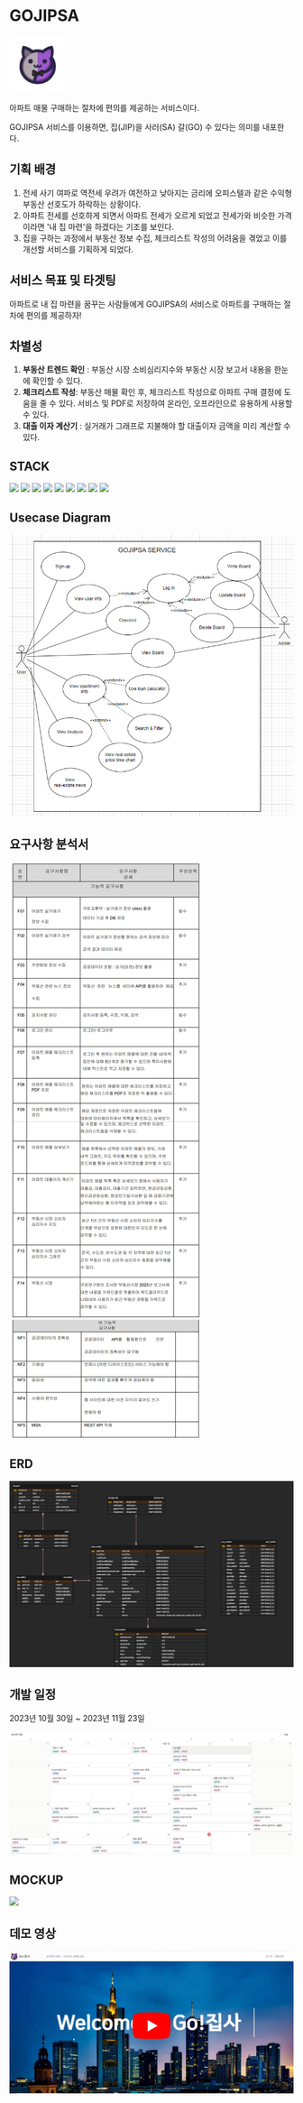 # GOJIPSA
<img src="./assets/cat-logo.png" width="100px" height="100px" alt="GOJIPSA logo"/>


아파트 매물 구매하는 절차에 편의를 제공하는 서비스이다.

GOJIPSA 서비스를 이용하면, 집(JIP)을 사러(SA) 갈(GO) 수 있다는 의미를 내포한다.

## 기획 배경
1. 전세 사기 여파로 역전세 우려가 여전하고 낮아지는 금리에 오피스텔과 같은 수익형 부동산 선호도가 하락하는 상황이다.
2. 아파트 전세를 선호하게 되면서 아파트 전세가 오르게 되었고 전세가와 비슷한 가격이라면 '내 집 마련'을 하겠다는 기조를 보인다.
3. 집을 구하는 과정에서 부동산 정보 수집, 체크리스트 작성의 어려움을 겪었고 이를 개선할 서비스를 기획하게 되었다.

## 서비스 목표 및 타겟팅
아파트로 내 집 마련을 꿈꾸는 사람들에게 GOJIPSA의 서비스로 아파트를 구매하는 절차에 편의를 제공하자!

## 차별성
1. <b>부동산 트렌드 확인</b> : 부동산 시장 소비심리지수와 부동산 시장 보고서 내용을 한눈에 확인할 수 있다.
2. <b>체크리스트 작성</b>: 부동산 매물 확인 후, 체크리스트 작성으로 아파트 구매 결정에 도움을 줄 수 있다. 서비스 및 PDF로 저장하여 온라인, 오프라인으로 유용하게 사용할 수 있다.
3. <b>대출 이자 계산기</b> : 실거래가 그래프로 지불해야 할 대출이자 금액을 미리 계산할 수 있다.

## STACK
<img src="https://img.shields.io/badge/Git-F05032?style=flat-square&logo=git&logoColor=white&display=inline"/>
<img src="https://img.shields.io/badge/GitHub-181717?style=flat-square&logo=GitHub&logoColor=white&display=inline"/>
<img src="https://img.shields.io/badge/HTML5-E34F26?style=flat-square&logo=html5&logoColor=white&display=inline"/>
<img src="https://img.shields.io/badge/java-007396?style=flat-square&logo=java&logoColor=white&display=inline"/>
<img src="https://img.shields.io/badge/JavaScript-F7DF1E?style=flat-square&logo=javascript&logoColor=black&display=inline"/>
<img src="https://img.shields.io/badge/JSON-000000?style=flat-square&logo=json&logoColor=white&display=inline"/>
<img src="https://img.shields.io/badge/MySQL-4479A1?style=flat-square&logo=MySQL&logoColor=white&display=inline"/>
<img src="https://img.shields.io/badge/Vue.js-4FC08D?style=flat-square&logo=Vue.js&logoColor=white&display=inline"/>
<img src="https://img.shields.io/badge/Spring Boot-6DB33F?style=flat-square&logo=Spring Boot&logoColor=yellow&display=inline">

## Usecase Diagram
<img src="./assets/Usecase_diagram.png">

## 요구사항 분석서
<img src="./assets/요구사항분석서.png"/>

## ERD
<img src="./assets/Go!집사_ERD.png"/>

## 개발 일정
2023년 10월 30일 ~ 2023년 11월 23일

<img src="./assets/develop_schedule.PNG"/>

## MOCKUP
<img src="./assets/mockup.png"/>

## 데모 영상
[![GOJIPSA DEMO](./assets/thumbnail.png)](https://youtu.be/vhHV7-QMpGs?si=P2c6tZTsusRp2s88)

